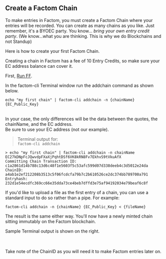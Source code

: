 ## Create a Factom Chain
To make entries in Factom, you must create a Factom Chain where your entries will be recorded. You can create as many chains as you like. Just remember, it's a BYOEC party. You know... *bring your own entry credit party*. (We know...what you are thinking. This is why we do Blockchains and not Standup)

Here is how to create your first Factom Chain.
 
Creating a chain in Factom has a fee of 10 Entry Credits, so make sure your EC address balance can cover it.

First, [Run FF](#run-factom-federation).

In the factom-cli Terminal window run the addchain command as shown below. 
  
`echo "my first chain" | factom-cli addchain -n {chainName} {EC_Public_Key}`

<aside class="notice"><br>
In your case, the only differences will be the data between the quotes, the chainName, and the EC address.<br>
Be sure to use your EC address (not our example).
</aside>

> Terminal output for:<br>
> `factom-cli addchain`

```shell
> echo "my first chain" | factom-cli addchain -n chainName EC27kDNpFcJQwvdpFXaXjPqhtDSf6VK8kRN8Fv7EkhvS9tVkuAfX
Committing Chain Transaction ID: c1a2861d14b788c13d6c48f1e5603f5c53afc599d07d338deeb4c3d5012e24da
ChainID: a4ab1e2ef212208b3513c5f06fcdcfa79b7c2b610526ce2dc374bb789700a791
Entryhash: 232d1e54ecdfc369cc66e35dda73ce4beb7dffd3e75af94192034e79beaf6c8f
```

If you'd like to upload a file as the first entry of a chain, you can use a standard input to do so rather than a pipe. For example:

`factom-cli addchain -n {chainName} {EC_Public_Key} < {fileName}`

The result is the same either way. You'll now have a newly minted chain sitting immutably on the Factom blockchain.

Sample Terminal output is shown on the right.
<br>
<br>

<aside class="success"><br>
Take note of the ChainID as you will need it to make Factom entries later on.
</aside>

